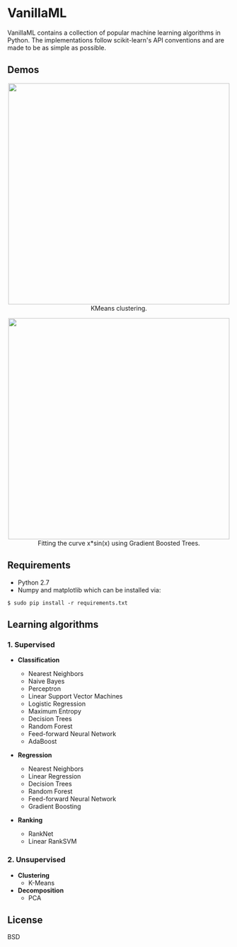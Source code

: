 # VanillaML
VanillaML contains a collection of popular machine learning algorithms in Python. The implementations 
follow scikit-learn's API conventions and are made to be as simple as possible.

## Demos

<p align="center">
    <img width="500" high="500" src="http://i.imgur.com/uZKqKXi.gif">
    <br>
    KMeans clustering.
</p>

<p align="center">
    <img width="500" high="500" src="http://i.imgur.com/uSDPY0x.gif">
    <br>
    Fitting the curve x*sin(x) using Gradient Boosted Trees.
</p>

## Requirements
* Python 2.7
* Numpy and matplotlib which can be installed via:

```
$ sudo pip install -r requirements.txt
```

## Learning algorithms
### 1. Supervised
- <b>Classification</b>
    - Nearest Neighbors
	- Naive Bayes
    - Perceptron
    - Linear Support Vector Machines
    - Logistic Regression
    - Maximum Entropy
    - Decision Trees
    - Random Forest
    - Feed-forward Neural Network
    - AdaBoost
    
- <b>Regression</b>
    - Nearest Neighbors
    - Linear Regression
    - Decision Trees
    - Random Forest
    - Feed-forward Neural Network    
    - Gradient Boosting
    
- <b>Ranking</b>
    - RankNet
    - Linear RankSVM

### 2. Unsupervised
- <b>Clustering</b>
    - K-Means
- <b>Decomposition</b>
    - PCA

## License
BSD
